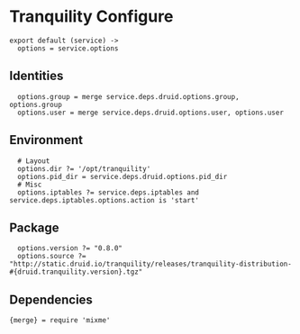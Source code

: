 
# Tranquility Configure

    export default (service) ->
      options = service.options

## Identities

      options.group = merge service.deps.druid.options.group, options.group
      options.user = merge service.deps.druid.options.user, options.user

## Environment

      # Layout
      options.dir ?= '/opt/tranquility'
      options.pid_dir = service.deps.druid.options.pid_dir
      # Misc
      options.iptables ?= service.deps.iptables and service.deps.iptables.options.action is 'start'

## Package

      options.version ?= "0.8.0"
      options.source ?= "http://static.druid.io/tranquility/releases/tranquility-distribution-#{druid.tranquility.version}.tgz"

## Dependencies

    {merge} = require 'mixme'
